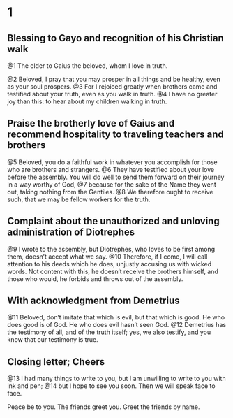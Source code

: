 # 1 
## Blessing to Gayo and recognition of his Christian walk
@1 The elder to Gaius the beloved, whom I love in truth. 

@2 Beloved, I pray that you may prosper in all things and be healthy, even as your soul prospers. 
@3 For I rejoiced greatly when brothers came and testified about your truth, even as you walk in truth. 
@4 I have no greater joy than this: to hear about my children walking in truth.

## Praise the brotherly love of Gaius and recommend hospitality to traveling teachers and brothers
@5 Beloved, you do a faithful work in whatever you accomplish for those who are brothers and strangers. 
@6 They have testified about your love before the assembly. You will do well to send them forward on their journey in a way worthy of God, 
@7 because for the sake of the Name they went out, taking nothing from the Gentiles. 
@8 We therefore ought to receive such, that we may be fellow workers for the truth.

## Complaint about the unauthorized and unloving administration of Diotrephes
@9 I wrote to the assembly, but Diotrephes, who loves to be first among them, doesn’t accept what we say. 
@10 Therefore, if I come, I will call attention to his deeds which he does, unjustly accusing us with wicked words. Not content with this, he doesn’t receive the brothers himself, and those who would, he forbids and throws out of the assembly.

## With acknowledgment from Demetrius
@11 Beloved, don’t imitate that which is evil, but that which is good. He who does good is of God. He who does evil hasn’t seen God. 
@12 Demetrius has the testimony of all, and of the truth itself; yes, we also testify, and you know that our testimony is true.

## Closing letter; Cheers

@13 I had many things to write to you, but I am unwilling to write to you with ink and pen; 
@14 but I hope to see you soon. Then we will speak face to face. 

Peace be to you. The friends greet you. Greet the friends by name. 